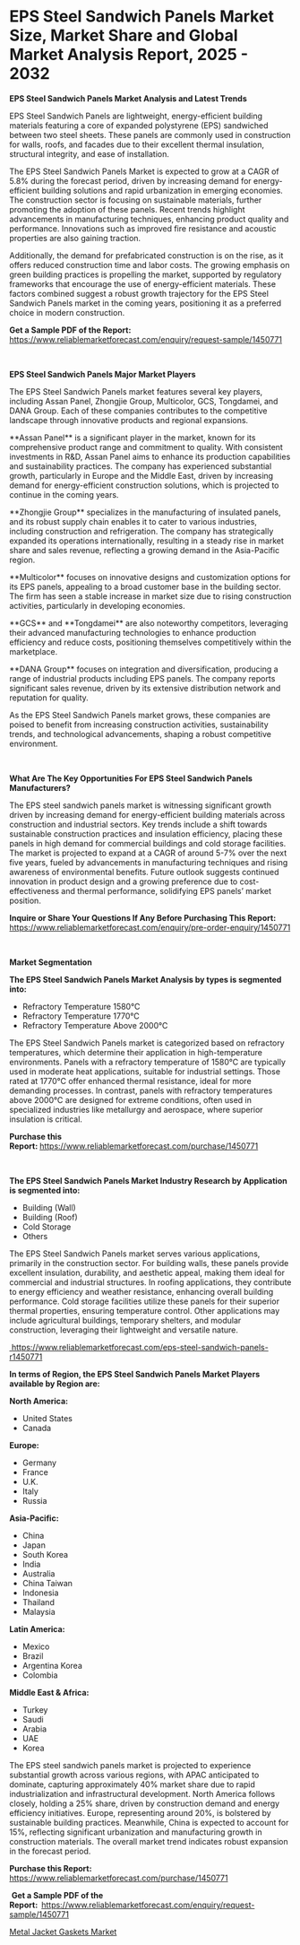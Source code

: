 <p><h1>EPS Steel Sandwich Panels Market Size, Market Share and Global Market Analysis Report, 2025 - 2032</h1></p><p><strong>EPS Steel Sandwich Panels Market Analysis and Latest Trends</strong></p>
<p><p>EPS Steel Sandwich Panels are lightweight, energy-efficient building materials featuring a core of expanded polystyrene (EPS) sandwiched between two steel sheets. These panels are commonly used in construction for walls, roofs, and facades due to their excellent thermal insulation, structural integrity, and ease of installation.</p><p>The EPS Steel Sandwich Panels Market is expected to grow at a CAGR of 5.8% during the forecast period, driven by increasing demand for energy-efficient building solutions and rapid urbanization in emerging economies. The construction sector is focusing on sustainable materials, further promoting the adoption of these panels. Recent trends highlight advancements in manufacturing techniques, enhancing product quality and performance. Innovations such as improved fire resistance and acoustic properties are also gaining traction.</p><p>Additionally, the demand for prefabricated construction is on the rise, as it offers reduced construction time and labor costs. The growing emphasis on green building practices is propelling the market, supported by regulatory frameworks that encourage the use of energy-efficient materials. These factors combined suggest a robust growth trajectory for the EPS Steel Sandwich Panels market in the coming years, positioning it as a preferred choice in modern construction.</p></p>
<p><strong>Get a Sample PDF of the Report:&nbsp;</strong> <a href="https://www.reliablemarketforecast.com/enquiry/request-sample/1450771?utm_campaign=2300&utm_medium=2&utm_source=Github&utm_content=ia&utm_term=03042025&utm_id=eps-steel-sandwich-panels">https://www.reliablemarketforecast.com/enquiry/request-sample/1450771</a></p>
<p>&nbsp;</p>
<p><strong>EPS Steel Sandwich Panels Major Market Players</strong></p>
<p><p>The EPS Steel Sandwich Panels market features several key players, including Assan Panel, Zhongjie Group, Multicolor, GCS, Tongdamei, and DANA Group. Each of these companies contributes to the competitive landscape through innovative products and regional expansions.</p><p>**Assan Panel** is a significant player in the market, known for its comprehensive product range and commitment to quality. With consistent investments in R&D, Assan Panel aims to enhance its production capabilities and sustainability practices. The company has experienced substantial growth, particularly in Europe and the Middle East, driven by increasing demand for energy-efficient construction solutions, which is projected to continue in the coming years.</p><p>**Zhongjie Group** specializes in the manufacturing of insulated panels, and its robust supply chain enables it to cater to various industries, including construction and refrigeration. The company has strategically expanded its operations internationally, resulting in a steady rise in market share and sales revenue, reflecting a growing demand in the Asia-Pacific region.</p><p>**Multicolor** focuses on innovative designs and customization options for its EPS panels, appealing to a broad customer base in the building sector. The firm has seen a stable increase in market size due to rising construction activities, particularly in developing economies.</p><p>**GCS** and **Tongdamei** are also noteworthy competitors, leveraging their advanced manufacturing technologies to enhance production efficiency and reduce costs, positioning themselves competitively within the marketplace.</p><p>**DANA Group** focuses on integration and diversification, producing a range of industrial products including EPS panels. The company reports significant sales revenue, driven by its extensive distribution network and reputation for quality.</p><p>As the EPS Steel Sandwich Panels market grows, these companies are poised to benefit from increasing construction activities, sustainability trends, and technological advancements, shaping a robust competitive environment.</p></p>
<p>&nbsp;</p>
<p><strong>What Are The Key Opportunities For EPS Steel Sandwich Panels Manufacturers?</strong></p>
<p><p>The EPS steel sandwich panels market is witnessing significant growth driven by increasing demand for energy-efficient building materials across construction and industrial sectors. Key trends include a shift towards sustainable construction practices and insulation efficiency, placing these panels in high demand for commercial buildings and cold storage facilities. The market is projected to expand at a CAGR of around 5-7% over the next five years, fueled by advancements in manufacturing techniques and rising awareness of environmental benefits. Future outlook suggests continued innovation in product design and a growing preference due to cost-effectiveness and thermal performance, solidifying EPS panels’ market position.</p></p>
<p><strong>Inquire or Share Your Questions If Any Before Purchasing This Report:</strong> <a href="https://www.reliablemarketforecast.com/enquiry/pre-order-enquiry/1450771?utm_campaign=2300&utm_medium=2&utm_source=Github&utm_content=ia&utm_term=03042025&utm_id=eps-steel-sandwich-panels">https://www.reliablemarketforecast.com/enquiry/pre-order-enquiry/1450771</a></p>
<p>&nbsp;</p>
<p><strong>Market Segmentation</strong></p>
<p><strong>The EPS Steel Sandwich Panels Market Analysis by types is segmented into:</strong></p>
<p><ul><li>Refractory Temperature 1580℃</li><li>Refractory Temperature 1770℃</li><li>Refractory Temperature Above 2000℃</li></ul></p>
<p><p>The EPS Steel Sandwich Panels market is categorized based on refractory temperatures, which determine their application in high-temperature environments. Panels with a refractory temperature of 1580℃ are typically used in moderate heat applications, suitable for industrial settings. Those rated at 1770℃ offer enhanced thermal resistance, ideal for more demanding processes. In contrast, panels with refractory temperatures above 2000℃ are designed for extreme conditions, often used in specialized industries like metallurgy and aerospace, where superior insulation is critical.</p></p>
<p><strong>Purchase this Report:&nbsp;</strong><a href="https://www.reliablemarketforecast.com/purchase/1450771?utm_campaign=2300&utm_medium=2&utm_source=Github&utm_content=ia&utm_term=03042025&utm_id=eps-steel-sandwich-panels">https://www.reliablemarketforecast.com/purchase/1450771</a></p>
<p>&nbsp;</p>
<p><strong>The EPS Steel Sandwich Panels Market Industry Research by Application is segmented into:</strong></p>
<p><ul><li>Building (Wall)</li><li>Building (Roof)</li><li>Cold Storage</li><li>Others</li></ul></p>
<p><p>The EPS Steel Sandwich Panels market serves various applications, primarily in the construction sector. For building walls, these panels provide excellent insulation, durability, and aesthetic appeal, making them ideal for commercial and industrial structures. In roofing applications, they contribute to energy efficiency and weather resistance, enhancing overall building performance. Cold storage facilities utilize these panels for their superior thermal properties, ensuring temperature control. Other applications may include agricultural buildings, temporary shelters, and modular construction, leveraging their lightweight and versatile nature.</p></p>
<p><a href="https://www.reliablemarketforecast.com/eps-steel-sandwich-panels-r1450771?utm_campaign=2300&utm_medium=2&utm_source=Github&utm_content=ia&utm_term=03042025&utm_id=eps-steel-sandwich-panels">&nbsp;https://www.reliablemarketforecast.com/eps-steel-sandwich-panels-r1450771</a></p>
<p><strong>In terms of Region, the EPS Steel Sandwich Panels Market Players available by Region are:</strong></p>
<p>
    <p> <strong> North America: </strong>
        <ul>
            <li>United States</li>
            <li>Canada</li>
        </ul>
        </p> 
    <p> <strong> Europe: </strong>
        <ul>
            <li>Germany</li>
            <li>France</li>
            <li>U.K.</li>
            <li>Italy</li>
            <li>Russia</li>
        </ul>
        </p> 
    <p> <strong> Asia-Pacific: </strong>
        <ul>
            <li>China</li>
            <li>Japan</li>
            <li>South Korea</li>
            <li>India</li>
            <li>Australia</li>
            <li>China Taiwan</li>
            <li>Indonesia</li>
            <li>Thailand</li>
            <li>Malaysia</li>
        </ul>
        </p> 
    <p> <strong> Latin America: </strong>
        <ul>
            <li>Mexico</li>
            <li>Brazil</li>
            <li>Argentina Korea</li>
            <li>Colombia</li>
        </ul>
        </p> 
    <p> <strong> Middle East & Africa: </strong>
        <ul>
            <li>Turkey</li>
            <li>Saudi</li>
            <li>Arabia</li>
            <li>UAE</li>
            <li>Korea</li>
        </ul>
    </p>
    </p>
<p><p>The EPS steel sandwich panels market is projected to experience substantial growth across various regions, with APAC anticipated to dominate, capturing approximately 40% market share due to rapid industrialization and infrastructural development. North America follows closely, holding a 25% share, driven by construction demand and energy efficiency initiatives. Europe, representing around 20%, is bolstered by sustainable building practices. Meanwhile, China is expected to account for 15%, reflecting significant urbanization and manufacturing growth in construction materials. The overall market trend indicates robust expansion in the forecast period.</p></p>
<p><strong>Purchase this Report: </strong><a href="https://www.reliablemarketforecast.com/purchase/1450771?utm_campaign=2300&utm_medium=2&utm_source=Github&utm_content=ia&utm_term=03042025&utm_id=eps-steel-sandwich-panels">https://www.reliablemarketforecast.com/purchase/1450771</a></p>
<p>&nbsp;<strong>Get a Sample PDF of the Report:&nbsp;&nbsp;</strong><a href="https://www.reliablemarketforecast.com/enquiry/request-sample/1450771?utm_campaign=2300&utm_medium=2&utm_source=Github&utm_content=ia&utm_term=03042025&utm_id=eps-steel-sandwich-panels">https://www.reliablemarketforecast.com/enquiry/request-sample/1450771</a></p>
<p><strong></strong></p>
<p><p><a href="https://github.com/DixieGrimes/Market-Research-Report-List-2/blob/main/metal-jacket-gaskets-market.md?utm_campaign=2300&utm_medium=2&utm_source=Github&utm_content=ia&utm_term=03042025&utm_id=eps-steel-sandwich-panels">Metal Jacket Gaskets Market</a></p></p>